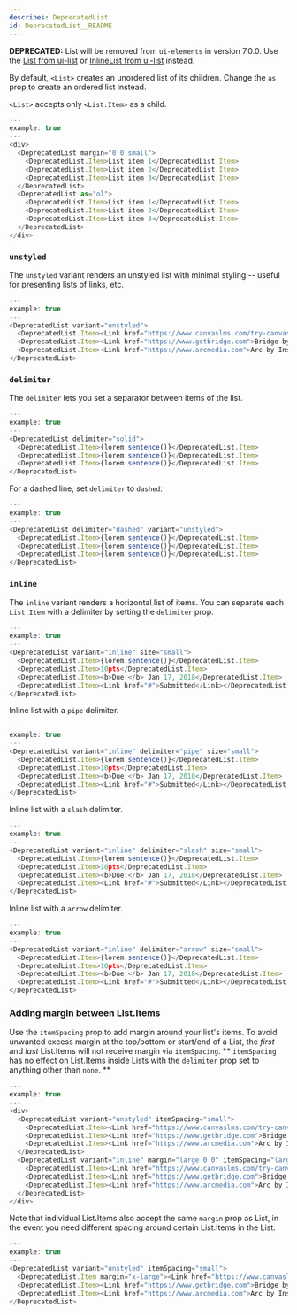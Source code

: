 ```yaml
---
describes: DeprecatedList
id: DeprecatedList__README
---
```

**DEPRECATED:** List will be removed from `ui-elements` in version 7.0.0. Use the [List from ui-list](#List) or [InlineList from ui-list](#InlineList) instead.

By default, `<List>` creates an unordered list of its children. Change the `as` prop to
create an ordered list instead.

`<List>` accepts only `<List.Item>` as a child.

```js
---
example: true
---
<div>
  <DeprecatedList margin="0 0 small">
    <DeprecatedList.Item>List item 1</DeprecatedList.Item>
    <DeprecatedList.Item>List item 2</DeprecatedList.Item>
    <DeprecatedList.Item>List item 3</DeprecatedList.Item>
  </DeprecatedList>
  <DeprecatedList as="ol">
    <DeprecatedList.Item>List item 1</DeprecatedList.Item>
    <DeprecatedList.Item>List item 2</DeprecatedList.Item>
    <DeprecatedList.Item>List item 3</DeprecatedList.Item>
  </DeprecatedList>
</div>
```

### `unstyled`

The `unstyled` variant renders an unstyled list with minimal styling -- useful for presenting lists of
links, etc.

```js
---
example: true
---
<DeprecatedList variant="unstyled">
  <DeprecatedList.Item><Link href="https://www.canvaslms.com/try-canvas">Canvas by Instructure</Link></DeprecatedList.Item>
  <DeprecatedList.Item><Link href="https://www.getbridge.com">Bridge by Instructure</Link></DeprecatedList.Item>
  <DeprecatedList.Item><Link href="https://www.arcmedia.com">Arc by Instructure</Link></DeprecatedList.Item>
</DeprecatedList>
```

### `delimiter`

The `delimiter` lets you set a separator between items of the list.

```js
---
example: true
---
<DeprecatedList delimiter="solid">
  <DeprecatedList.Item>{lorem.sentence()}</DeprecatedList.Item>
  <DeprecatedList.Item>{lorem.sentence()}</DeprecatedList.Item>
  <DeprecatedList.Item>{lorem.sentence()}</DeprecatedList.Item>
</DeprecatedList>
```

For a dashed line, set `delimiter` to `dashed`:

```js
---
example: true
---
<DeprecatedList delimiter="dashed" variant="unstyled">
  <DeprecatedList.Item>{lorem.sentence()}</DeprecatedList.Item>
  <DeprecatedList.Item>{lorem.sentence()}</DeprecatedList.Item>
  <DeprecatedList.Item>{lorem.sentence()}</DeprecatedList.Item>
</DeprecatedList>
```

### `inline`

The `inline` variant renders a horizontal list of items. You can separate each `List.Item` with a delimiter by setting the `delimiter` prop.

```js
---
example: true
---
<DeprecatedList variant="inline" size="small">
  <DeprecatedList.Item>{lorem.sentence()}</DeprecatedList.Item>
  <DeprecatedList.Item>10pts</DeprecatedList.Item>
  <DeprecatedList.Item><b>Due:</b> Jan 17, 2018</DeprecatedList.Item>
  <DeprecatedList.Item><Link href="#">Submitted</Link></DeprecatedList.Item>
</DeprecatedList>
```

Inline list with a `pipe` delimiter.

```js
---
example: true
---
<DeprecatedList variant="inline" delimiter="pipe" size="small">
  <DeprecatedList.Item>{lorem.sentence()}</DeprecatedList.Item>
  <DeprecatedList.Item>10pts</DeprecatedList.Item>
  <DeprecatedList.Item><b>Due:</b> Jan 17, 2018</DeprecatedList.Item>
  <DeprecatedList.Item><Link href="#">Submitted</Link></DeprecatedList.Item>
</DeprecatedList>
```

Inline list with a `slash` delimiter.

```js
---
example: true
---
<DeprecatedList variant="inline" delimiter="slash" size="small">
  <DeprecatedList.Item>{lorem.sentence()}</DeprecatedList.Item>
  <DeprecatedList.Item>10pts</DeprecatedList.Item>
  <DeprecatedList.Item><b>Due:</b> Jan 17, 2018</DeprecatedList.Item>
  <DeprecatedList.Item><Link href="#">Submitted</Link></DeprecatedList.Item>
</DeprecatedList>
```

Inline list with a `arrow` delimiter.

```js
---
example: true
---
<DeprecatedList variant="inline" delimiter="arrow" size="small">
  <DeprecatedList.Item>{lorem.sentence()}</DeprecatedList.Item>
  <DeprecatedList.Item>10pts</DeprecatedList.Item>
  <DeprecatedList.Item><b>Due:</b> Jan 17, 2018</DeprecatedList.Item>
  <DeprecatedList.Item><Link href="#">Submitted</Link></DeprecatedList.Item>
</DeprecatedList>
```

### Adding margin between List.Items

Use the `itemSpacing` prop to add margin around your list's items. To avoid unwanted excess margin
at the top/bottom or start/end of a List, the _first_ and _last_ List.Items will not receive margin via `itemSpacing`. ** `itemSpacing` has no effect on List.Items inside Lists with the `delimiter` prop set to anything other than `none`. **

```js
---
example: true
---
<div>
  <DeprecatedList variant="unstyled" itemSpacing="small">
    <DeprecatedList.Item><Link href="https://www.canvaslms.com/try-canvas">Canvas by Instructure</Link></DeprecatedList.Item>
    <DeprecatedList.Item><Link href="https://www.getbridge.com">Bridge by Instructure</Link></DeprecatedList.Item>
    <DeprecatedList.Item><Link href="https://www.arcmedia.com">Arc by Instructure</Link></DeprecatedList.Item>
  </DeprecatedList>
  <DeprecatedList variant="inline" margin="large 0 0" itemSpacing="large">
    <DeprecatedList.Item><Link href="https://www.canvaslms.com/try-canvas">Canvas by Instructure</Link></DeprecatedList.Item>
    <DeprecatedList.Item><Link href="https://www.getbridge.com">Bridge by Instructure</Link></DeprecatedList.Item>
    <DeprecatedList.Item><Link href="https://www.arcmedia.com">Arc by Instructure</Link></DeprecatedList.Item>
  </DeprecatedList>
</div>
```

Note that individual List.Items also accept the same `margin` prop as List, in the event
you need different spacing around certain List.Items in the List.

```js
---
example: true
---
<DeprecatedList variant="unstyled" itemSpacing="small">
  <DeprecatedList.Item margin="x-large"><Link href="https://www.canvaslms.com/try-canvas">Canvas by Instructure</Link></DeprecatedList.Item>
  <DeprecatedList.Item><Link href="https://www.getbridge.com">Bridge by Instructure</Link></DeprecatedList.Item>
  <DeprecatedList.Item><Link href="https://www.arcmedia.com">Arc by Instructure</Link></DeprecatedList.Item>
</DeprecatedList>
```
